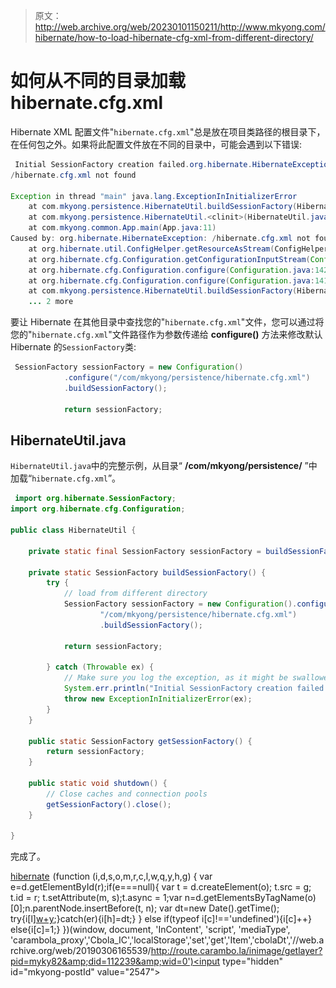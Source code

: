 > 原文：<http://web.archive.org/web/20230101150211/http://www.mkyong.com/hibernate/how-to-load-hibernate-cfg-xml-from-different-directory/>

# 如何从不同的目录加载 hibernate.cfg.xml

Hibernate XML 配置文件"`hibernate.cfg.xml`"总是放在项目类路径的根目录下，在任何包之外。如果将此配置文件放在不同的目录中，可能会遇到以下错误:

```java
 Initial SessionFactory creation failed.org.hibernate.HibernateException: 
/hibernate.cfg.xml not found

Exception in thread "main" java.lang.ExceptionInInitializerError
	at com.mkyong.persistence.HibernateUtil.buildSessionFactory(HibernateUtil.java:25)
	at com.mkyong.persistence.HibernateUtil.<clinit>(HibernateUtil.java:8)
	at com.mkyong.common.App.main(App.java:11)
Caused by: org.hibernate.HibernateException: /hibernate.cfg.xml not found
	at org.hibernate.util.ConfigHelper.getResourceAsStream(ConfigHelper.java:147)
	at org.hibernate.cfg.Configuration.getConfigurationInputStream(Configuration.java:1405)
	at org.hibernate.cfg.Configuration.configure(Configuration.java:1427)
	at org.hibernate.cfg.Configuration.configure(Configuration.java:1414)
	at com.mkyong.persistence.HibernateUtil.buildSessionFactory(HibernateUtil.java:13)
	... 2 more 
```

要让 Hibernate 在其他目录中查找您的"`hibernate.cfg.xml`"文件，您可以通过将您的"`hibernate.cfg.xml`"文件路径作为参数传递给 **configure()** 方法来修改默认 Hibernate 的`SessionFactory`类:

```java
 SessionFactory sessionFactory = new Configuration()
            .configure("/com/mkyong/persistence/hibernate.cfg.xml")
            .buildSessionFactory();

            return sessionFactory; 
```

## HibernateUtil.java

`HibernateUtil.java`中的完整示例，从目录“ **/com/mkyong/persistence/** ”中加载“`hibernate.cfg.xml`”。

```java
 import org.hibernate.SessionFactory;
import org.hibernate.cfg.Configuration;

public class HibernateUtil {

	private static final SessionFactory sessionFactory = buildSessionFactory();

	private static SessionFactory buildSessionFactory() {
		try {
			// load from different directory
			SessionFactory sessionFactory = new Configuration().configure(
					"/com/mkyong/persistence/hibernate.cfg.xml")
					.buildSessionFactory();

			return sessionFactory;

		} catch (Throwable ex) {
			// Make sure you log the exception, as it might be swallowed
			System.err.println("Initial SessionFactory creation failed." + ex);
			throw new ExceptionInInitializerError(ex);
		}
	}

	public static SessionFactory getSessionFactory() {
		return sessionFactory;
	}

	public static void shutdown() {
		// Close caches and connection pools
		getSessionFactory().close();
	}

} 
```

完成了。

[hibernate](http://web.archive.org/web/20190306165539/http://www.mkyong.com/tag/hibernate/)![](img/9cb8ec25a5cd9418dab2687fdf62e6d6.png) (function (i,d,s,o,m,r,c,l,w,q,y,h,g) { var e=d.getElementById(r);if(e===null){ var t = d.createElement(o); t.src = g; t.id = r; t.setAttribute(m, s);t.async = 1;var n=d.getElementsByTagName(o)[0];n.parentNode.insertBefore(t, n); var dt=new Date().getTime(); try{i[l][w+y](h,i[l][q+y](h)+'&amp;'+dt);}catch(er){i[h]=dt;} } else if(typeof i[c]!=='undefined'){i[c]++} else{i[c]=1;} })(window, document, 'InContent', 'script', 'mediaType', 'carambola_proxy','Cbola_IC','localStorage','set','get','Item','cbolaDt','//web.archive.org/web/20190306165539/http://route.carambo.la/inimage/getlayer?pid=myky82&amp;did=112239&amp;wid=0')<input type="hidden" id="mkyong-postId" value="2547">







